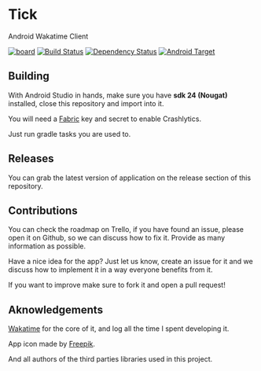 
# Tick
Android Wakatime Client

[![board](https://img.shields.io/badge/trello-board-0079BF.svg?style=flat-square)](https://trello.com/b/7A3M8jr3/tick-wakatime-client)
[![Build Status](https://img.shields.io/travis/joaoevangelista/wakatime-android-client.svg?style=flat-square)](https://travis-ci.org/joaoevangelista/wakatime-android-client)
[![Dependency Status](https://www.versioneye.com/user/projects/57a8868b8f4689004d3719dd/badge.svg?style=flat-square)](https://www.versioneye.com/user/projects/57a8868b8f4689004d3719dd)
[![Android Target](https://img.shields.io/badge/Target-Nougat-brightgreen.svg?style=flat-square)](https://developer.android.com/preview/setup-sdk.html#get-sdk)


Building
---

With Android Studio in hands, make sure you have **sdk 24 (Nougat)** installed, close this repository and import into it. 

You will need a [Fabric](https://fabric.io) key and secret to enable Crashlytics. 

Just run gradle tasks you are used to. 

Releases
---
You can grab the latest version of application on the release section of this repository.

Contributions
---

You can check the roadmap on Trello, if you have found an issue, please open it on Github, so we can discuss how to fix it. Provide as many information as possible. 

Have a nice idea for the app? Just let us know, create an issue for it and we discuss how to implement it in a way everyone benefits from it. 

If you want to improve make sure to fork it and open a pull request! 

Aknowledgements
---

[Wakatime](https://wakatime.com) for the core of it, and log all the time I spent developing it. 

App icon made by [Freepik](https://freepik.com). 

And all authors of the third parties libraries used in this project. 

